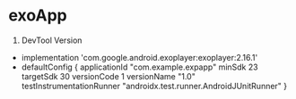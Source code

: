 # exoApp
  1. DevTool Version
  - implementation 'com.google.android.exoplayer:exoplayer:2.16.1'
  - defaultConfig {
        applicationId "com.example.expapp"
        minSdk 23
        targetSdk 30
        versionCode 1
        versionName "1.0"
        testInstrumentationRunner "androidx.test.runner.AndroidJUnitRunner"
    }
